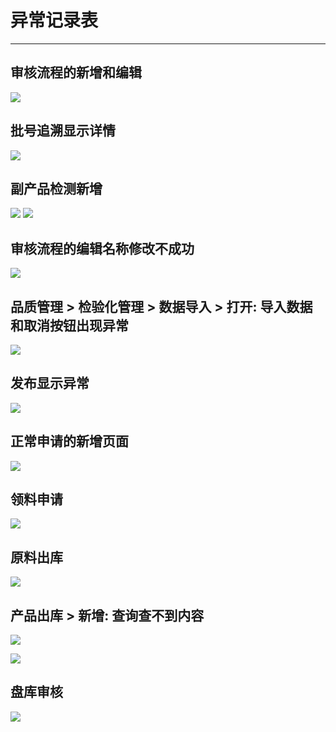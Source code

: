 # 异常记录表
---

## 审核流程的新增和编辑

![](images/5基础信息/03.png)

## 批号追溯显示详情

![](images/9生产管理/批号追溯/9.png)


## 副产品检测新增
![](images/9生产管理/副产品统计/12.png)
![](images/9生产管理/副产品统计/13.png)
## 审核流程的编辑名称修改不成功

![](images/7品质管理/09.png)

## 品质管理 > 检验化管理 > 数据导入 > 打开: 导入数据和取消按钮出现异常

![](images/7品质管理/03.png)

## 发布显示异常

![](images/7品质管理/06.png)

## 正常申请的新增页面

![](images/7品质管理/12.png)

## 领料申请

![](images/7品质管理/13.png)

## 原料出库

![](images/7品质管理/15.png)

## 产品出库 > 新增: 查询查不到内容

![](images/7品质管理/16.png)

![](images/7品质管理/17.png)

## 盘库审核

![](images/7品质管理/23.png)
